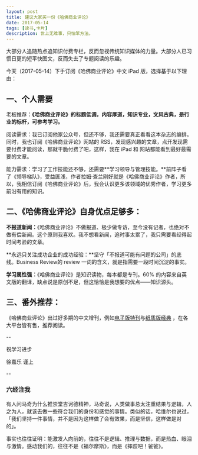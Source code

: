 ```yaml
---
layout: post
title: 建议大家买一份《哈佛商业评论》
date: 2017-05-14
tags: [读书,卡片]
description: 世上无难事，只怕笨方法。
---
```



大部分人追随热点追知识付费专栏，反而忽视传统知识媒体的力量。大部分人已习惯日更的短平快图文，反而失去了专题阅读的乐趣。

今天（2017-05-14）下手订阅《哈佛商业评论》中文 iPad 版，选择基于以下理由：

## 一、个人需要

老板推荐：**《哈佛商业评论》的标题低调，内容厚道，知识专业，文风古典，是行业的标杆，可参考学习。**

阅读需求：我已订阅他家公众号，但还不够，我还需要真正看看这本杂志的编排。同时，我也订阅《哈佛商业评论》网站的 RSS，发现感兴趣的文章，点开发现需要付费才能阅读，那就干脆付费了吧，这样，我在 iPad 和 网站都能看到最好最需要的文章。

能力需求：学习了工作技能还不够，还需要**学习领导与管理技能。**前阵子看了《领导梯队》，受益匪浅，作者拉姆·查兰刚好就是《哈佛商业评论》作者，所以，我相信订阅《哈佛商业评论》后，我会认识更多该领域的优秀作者，学习更多前沿有用的知识。

## 二、《哈佛商业评论》自身优点足够多：

**不报道新闻：**《哈佛商业评论》不做报道、极少做专访，至今没有记者，也绝对不做有偿新闻。这个原则我喜欢。我不想看新闻，追时事太累了，我只需要看经得起时间考验的文章。

**永远只关注成功企业的成功经验：**坚守「不报道可能有问题的公司」的底线。Business Review的 review 一词的含义，就是指需要一段时间沉淀的事实。

**学习属性强：**《哈佛商业评论》是知识读物，每本都是专刊。60% 的内容来自英文版的翻译，缺点说是原创不足，但这恰恰是我想要的优点——知识源头。

## 三、番外推荐：

《哈佛商业评论》出过好多期的中文增刊，例如[电子版特刊](https://read.douban.com/search?q=%E5%93%88%E4%BD%9B%E5%95%86%E4%B8%9A%E8%AF%84%E8%AE%BA&start=120)与[纸质版经典](https://book.douban.com/series/32074) ，在各大平台皆有售，推荐阅读。

--

祝学习进步

徐嘉乐 谨上

--

### 六经注我

有人问马奇为什么推崇堂吉诃德精神，马奇说，人类做事总太注重结果与逻辑，人之为人，就该去做一些符合我们的身份和感觉的事情。类似的话，哈维尔也说过，「我们坚持一件事情，并不是因为这样做了会有效果，而是坚信，这样做是对的」。

事实也往往证明：能激发人向前的，往往不是逻辑、推理与数据，而是热血、眼泪与激情。感动我们的，往往不是《福尔摩斯》，而是《摔跤吧！爸爸》。





